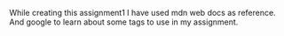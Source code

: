 While creating this assignment1 I have used mdn web docs as reference. And google to learn about some tags to use in my assignment.
